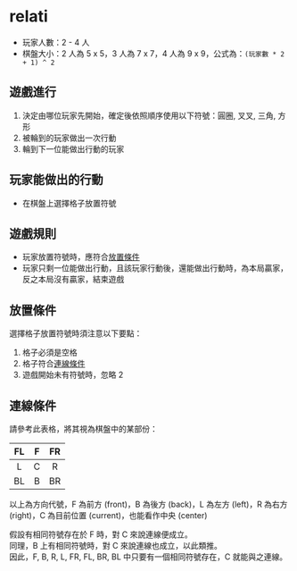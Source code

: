# relati

- 玩家人數：2 - 4 人
- 棋盤大小：2 人為 5 x 5，3 人為 7 x 7，4 人為 9 x 9，公式為：`(玩家數 * 2 + 1) ^ 2`

## 遊戲進行

1. 決定由哪位玩家先開始，確定後依照順序使用以下符號：圓圈, 叉叉, 三角, 方形
2. 被輪到的玩家做出一次行動
3. 輪到下一位能做出行動的玩家

## 玩家能做出的行動

- 在棋盤上選擇格子放置符號

## 遊戲規則

- 玩家放置符號時，應符合[放置條件](#放置條件)
- 玩家只剩一位能做出行動，且該玩家行動後，還能做出行動時，為本局贏家，反之本局沒有贏家，結束遊戲

## 放置條件

選擇格子放置符號時須注意以下要點：

1. 格子必須是空格
2. 格子符合[連線條件](#連線條件)
3. 遊戲開始未有符號時，忽略 2

## 連線條件

請參考此表格，將其視為棋盤中的某部份：

| FL  |  F  | FR  |
| :-: | :-: | :-: |
|  L  |  C  |  R  |
| BL  |  B  | BR  |

以上為方向代號，F 為前方 (front)，B 為後方 (back)，L 為左方 (left)，R 為右方 (right)，C 為目前位置 (current)，也能看作中央 (center)

假設有相同符號存在於 F 時，對 C 來說連線便成立。  
同理，B 上有相同符號時，對 C 來說連線也成立，以此類推。  
因此，F, B, R, L, FR, FL, BR, BL 中只要有一個相同符號存在，C 就能與之連線。
